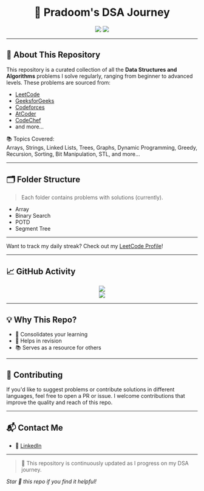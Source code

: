 <!-- Header Section -->
<h1 align="center">🚀 Pradoom's DSA Journey</h1>

<p align="center">
  <img src="https://img.shields.io/badge/Language-C++-blue?style=for-the-badge&logo=cplusplus" />
  <img src="https://img.shields.io/badge/Goal-Become%20Red%20Coder-brightgreen?style=for-the-badge" />
</p>

---

## 🧠 About This Repository

This repository is a curated collection of all the **Data Structures and Algorithms** problems I solve regularly, ranging from beginner to advanced levels. These problems are sourced from:

- [LeetCode](https://leetcode.com)
- [GeeksforGeeks](https://geeksforgeeks.org)
- [Codeforces](https://codeforces.com)
- [AtCoder](https://atcoder.jp)
- [CodeChef](https://www.codechef.com)
- and more...

📚 Topics Covered:  
Arrays, Strings, Linked Lists, Trees, Graphs, Dynamic Programming, Greedy, Recursion, Sorting, Bit Manipulation, STL, and more...

---

## 🗂️ Folder Structure


> Each folder contains problems with solutions (currently).
- Array
- Binary Search
- POTD
- Segment Tree
---

Want to track my daily streak? Check out my [LeetCode Profile](https://leetcode.com/u/pradoom777/)!

---

## 📈 GitHub Activity

<p align="center">
  <img src="https://github-readme-stats.vercel.app/api?username=pradoomvarma&show_icons=true&theme=radical" />
  <br/>
  <img src="https://streak-stats.demolab.com?user=pradoomvarma&theme=radical" />
</p>

---

## 💡 Why This Repo?

- 📌 Consolidates your learning
- 🚀 Helps in revision
- 📚 Serves as a resource for others

---

## 🤝 Contributing

If you'd like to suggest problems or contribute solutions in different languages, feel free to open a PR or issue. I welcome contributions that improve the quality and reach of this repo.

---

## 📬 Contact Me

- 💼 [LinkedIn](https://www.linkedin.com/in/pradoom-varma/)

---

> 🚨 This repository is continuously updated as I progress on my DSA journey.

_Star 🌟 this repo if you find it helpful!_
